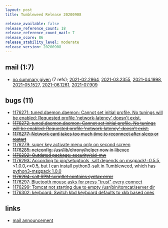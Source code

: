 ```yaml
---
layout: post
title: Tumbleweed Release 20200908

release_available: false
release_reference_count: 18
release_reference_count_mail: 7
release_score: 86
release_stability_level: moderate
release_version: 20200908
---
```


## mail (1:7)

- [no summary given](https://lists.opensuse.org/archives/list/factory@lists.opensuse.org/thread/J55HBGLCTYNDR6J2N2OU3SMUTLRMRPKB) (7 refs); [2021-02.2964](https://lists.opensuse.org/archives/list/factory@lists.opensuse.org/thread/J55HBGLCTYNDR6J2N2OU3SMUTLRMRPKB), [2021-03.2355](https://lists.opensuse.org/archives/list/factory@lists.opensuse.org/thread/J55HBGLCTYNDR6J2N2OU3SMUTLRMRPKB), [2021-04.1998](https://lists.opensuse.org/archives/list/factory@lists.opensuse.org/thread/J55HBGLCTYNDR6J2N2OU3SMUTLRMRPKB), [2021-05.1527](https://lists.opensuse.org/archives/list/factory@lists.opensuse.org/thread/J55HBGLCTYNDR6J2N2OU3SMUTLRMRPKB), [2021-06.1261](https://lists.opensuse.org/archives/list/factory@lists.opensuse.org/thread/J55HBGLCTYNDR6J2N2OU3SMUTLRMRPKB), [2021-07.909](https://lists.opensuse.org/archives/list/factory@lists.opensuse.org/thread/J55HBGLCTYNDR6J2N2OU3SMUTLRMRPKB)

## bugs (11)

<!--more-->

- [1176271: tuned.daemon.daemon: Cannot set initial profile. No tunings will be enabled: Requested profile 'network-latency' doesn't exist.](https://bugzilla.opensuse.org/show_bug.cgi?id=1176271)
- ~~[1176272: tuned.daemon.daemon: Cannot set initial profile. No tunings will be enabled: Requested profile 'network-latency' doesn't exist.](https://bugzilla.opensuse.org/show_bug.cgi?id=1176272)~~
- ~~[1176277: Network card takes too much time to reconnect after sleep or restart](https://bugzilla.opensuse.org/show_bug.cgi?id=1176277)~~
- [1176279: super key activate menu only on second screen](https://bugzilla.opensuse.org/show_bug.cgi?id=1176279)
- ~~[1176285: netconfig: /usr/lib/chrony/helper now in libexec](https://bugzilla.opensuse.org/show_bug.cgi?id=1176285)~~
- ~~[1176292: Outdated package: security/eid-mw](https://bugzilla.opensuse.org/show_bug.cgi?id=1176292)~~
- [1176293: According to pip/setuptools, salt depends on msgpack!=0.5.5,<1.0.0,>=0.5, but I can install python3-salt in Tumbleweed, which has python3-msgpack 1.0.0](https://bugzilla.opensuse.org/show_bug.cgi?id=1176293)
- ~~[1176294: salt RPM scriptlet contains syntax error](https://bugzilla.opensuse.org/show_bug.cgi?id=1176294)~~
- [1176297: Bluetooth mouse asks for press "trust" every connect](https://bugzilla.opensuse.org/show_bug.cgi?id=1176297)
- [1176299: Tomcat not starting due to empty /usr/bin/tomcat/server dir](https://bugzilla.opensuse.org/show_bug.cgi?id=1176299)
- [1176302: keyboard: Switch kbd keyboard defaults to xkb based ones](https://bugzilla.opensuse.org/show_bug.cgi?id=1176302)



## links

- [mail announcement](https://lists.opensuse.org/archives/list/factory@lists.opensuse.org/thread/J55HBGLCTYNDR6J2N2OU3SMUTLRMRPKB)
